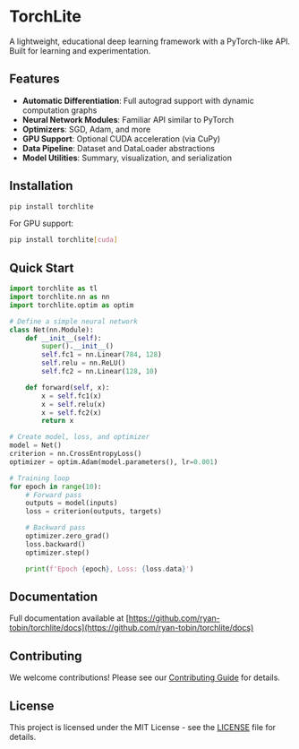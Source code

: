 # TorchLite

A lightweight, educational deep learning framework with a PyTorch-like API.
Built for learning and experimentation.

## Features

- **Automatic Differentiation**: Full autograd support with dynamic computation
  graphs
- **Neural Network Modules**: Familiar API similar to PyTorch
- **Optimizers**: SGD, Adam, and more
- **GPU Support**: Optional CUDA acceleration (via CuPy)
- **Data Pipeline**: Dataset and DataLoader abstractions
- **Model Utilities**: Summary, visualization, and serialization

## Installation

```bash
pip install torchlite
```

For GPU support:

```bash
pip install torchlite[cuda]
```

## Quick Start

```python
import torchlite as tl
import torchlite.nn as nn
import torchlite.optim as optim

# Define a simple neural network
class Net(nn.Module):
    def __init__(self):
        super().__init__()
        self.fc1 = nn.Linear(784, 128)
        self.relu = nn.ReLU()
        self.fc2 = nn.Linear(128, 10)

    def forward(self, x):
        x = self.fc1(x)
        x = self.relu(x)
        x = self.fc2(x)
        return x

# Create model, loss, and optimizer
model = Net()
criterion = nn.CrossEntropyLoss()
optimizer = optim.Adam(model.parameters(), lr=0.001)

# Training loop
for epoch in range(10):
    # Forward pass
    outputs = model(inputs)
    loss = criterion(outputs, targets)

    # Backward pass
    optimizer.zero_grad()
    loss.backward()
    optimizer.step()

    print(f'Epoch {epoch}, Loss: {loss.data}')
```

## Documentation

Full documentation available at
[https://github.com/ryan-tobin/torchlite/docs](https://github.com/ryan-tobin/torchlite/docs)

## Contributing

We welcome contributions! Please see our [Contributing Guide](CONTRIBUTING.md)
for details.

## License

This project is licensed under the MIT License - see the [LICENSE](LICENSE) file
for details.
